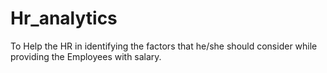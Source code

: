 # Hr_analytics

To Help the HR in identifying the factors that he/she should consider while providing the Employees with salary.
